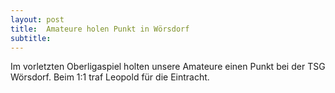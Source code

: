 ```yaml
---
layout: post
title:  Amateure holen Punkt in Wörsdorf
subtitle:  
---
```


Im vorletzten Oberligaspiel holten unsere Amateure einen Punkt bei der TSG Wörsdorf. Beim 1:1 traf Leopold für die Eintracht.


